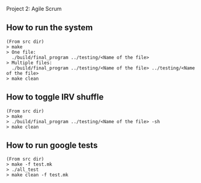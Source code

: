 Project 2: Agile Scrum

## How to run the system
	(From src dir)
	> make
	> One file:
	  ./build/final_program ../testing/<Name of the file>
	> Multiple files:
	  ./build/final_program ../testing/<Name of the file> ../testing/<Name of the file>
	> make clean

## How to toggle IRV shuffle
	(From src dir)
	> make
	> ./build/final_program ../testing/<Name of the file> -sh
	> make clean

## How to run google tests
	(From src dir)
	> make -f test.mk
	> ./all_test
	> make clean -f test.mk